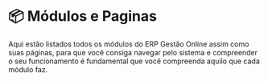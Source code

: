 # 📦 Módulos e Paginas

Aqui estão listados todos os módulos do ERP Gestão Online assim como suas páginas, para que você consiga navegar pelo sistema e compreender o seu funcionamento é fundamental que você compreenda aquilo que cada módulo faz.

